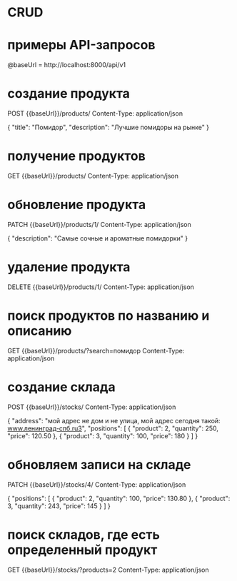 # CRUD

# примеры API-запросов

@baseUrl = http://localhost:8000/api/v1

# создание продукта
POST {{baseUrl}}/products/
Content-Type: application/json

{
  "title": "Помидор",
  "description": "Лучшие помидоры на рынке"
}

###

# получение продуктов
GET {{baseUrl}}/products/
Content-Type: application/json

###

# обновление продукта
PATCH {{baseUrl}}/products/1/
Content-Type: application/json

{
  "description": "Самые сочные и ароматные помидорки"
}

###

# удаление продукта
DELETE {{baseUrl}}/products/1/
Content-Type: application/json

###

# поиск продуктов по названию и описанию
GET {{baseUrl}}/products/?search=помидор
Content-Type: application/json

###

# создание склада
POST {{baseUrl}}/stocks/
Content-Type: application/json

{
  "address": "мой адрес не дом и не улица, мой адрес сегодня такой: www.ленинград-спб.ru3",
  "positions": [
    {
      "product": 2,
      "quantity": 250,
      "price": 120.50
    },
    {
      "product": 3,
      "quantity": 100,
      "price": 180
    }
  ]
}

###

# обновляем записи на складе
PATCH {{baseUrl}}/stocks/4/
Content-Type: application/json

{
  "positions": [
    {
      "product": 2,
      "quantity": 100,
      "price": 130.80
    },
    {
      "product": 3,
      "quantity": 243,
      "price": 145
    }
  ]
}

###

# поиск складов, где есть определенный продукт
GET {{baseUrl}}/stocks/?products=2
Content-Type: application/json
